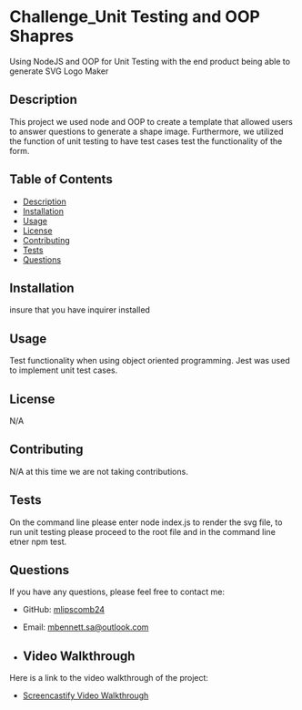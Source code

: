 # Challenge_Unit Testing and OOP Shapres
Using NodeJS and OOP for Unit Testing with the end product being able to generate SVG Logo Maker
## Description

This project we used node and OOP to create a template that allowed users to answer questions to generate a shape image. Furthermore, we utilized the function of unit testing to have test cases test the functionality of the form. 

## Table of Contents

- [Description](#description)
- [Installation](#installation)
- [Usage](#usage)
- [License](#license)
- [Contributing](#contributing)
- [Tests](#tests)
- [Questions](#questions)

## Installation

insure that you have inquirer installed

## Usage

Test functionality when using object oriented programming. Jest was used to implement unit test cases. 

## License

N/A

## Contributing

N/A at this time we are not taking contributions.

## Tests

On the command line please enter node index.js to render the svg file, to run unit testing please proceed to the root file and in the command line etner npm test. 

## Questions

If you have any questions, please feel free to contact me:

- GitHub: [mlipscomb24](https://github.com/mlipscomb24)
- Email: [mbennett.sa@outlook.com](mailto:mbennett.sa@outlook.com)

- ## Video Walkthrough
Here is a link to the video walkthrough of the project:
- [Screencastify Video Walkthrough](https://app.screencastify.com/v3/watch/RQsKI7bTWXT417RqO1mA)
